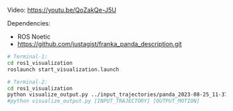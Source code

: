 Video: https://youtu.be/QoZakQe-J5U

Dependencies:

- ROS Noetic
- https://github.com/justagist/franka_panda_description.git


```bash
# Terminal-1:
cd ros1_visualization
roslaunch start_visualization.launch
```


```bash
# Terminal-2:
cd ros1_visualization
python visualize_output.py ../input_trajectories/panda_2023-08-25_11-37-55.csv  ../output_motions/panda_2023-08-25_11-37-55.csv
#python visualize_output.py [INPUT_TRAJECTORY] [OUTPUT_MOTION]
```